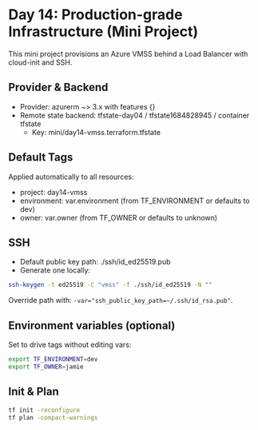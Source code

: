 # Day 14: Production-grade Infrastructure (Mini Project)

This mini project provisions an Azure VMSS behind a Load Balancer with cloud-init and SSH.

## Provider & Backend
- Provider: azurerm ~> 3.x with features {}
- Remote state backend: tfstate-day04 / tfstate1684828945 / container tfstate
  - Key: mini/day14-vmss.terraform.tfstate

## Default Tags
Applied automatically to all resources:
- project: day14-vmss
- environment: var.environment (from TF_ENVIRONMENT or defaults to dev)
- owner: var.owner (from TF_OWNER or defaults to unknown)

## SSH
- Default public key path: ./ssh/id_ed25519.pub
- Generate one locally:
```bash
ssh-keygen -t ed25519 -C "vmss" -f ./ssh/id_ed25519 -N ""
```
Override path with: `-var="ssh_public_key_path=~/.ssh/id_rsa.pub"`.

## Environment variables (optional)
Set to drive tags without editing vars:
```bash
export TF_ENVIRONMENT=dev
export TF_OWNER=jamie
```

## Init & Plan
```bash
tf init -reconfigure
tf plan -compact-warnings
```
